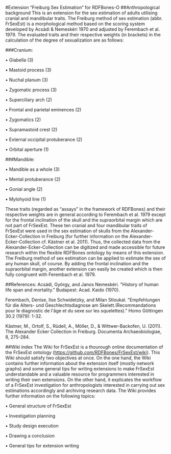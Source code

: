 #Extension “Freiburg Sex Estimation” for RDFBones-O
##Anthropological background
This is an extension for the sex estimation of adults utilising cranial and mandibular traits. The Freiburg method of sex estimation (abbr. FrSexEst) is a morphological method based on the scoring system developed by Acsádi & Nemeskéri 1970 and adjusted by Ferembach et al. 1979. The evaluated traits and their respective weights (in brackets) in the calculation of the degree of sexualization are as follows:


###Cranium:

•	Glabella (3)

•	Mastoid process (3)

•	Nuchal planum (3)

•	Zygomatic process (3)

•	Superciliary arch (2)

•	Frontal and parietal eminences (2)

•	Zygomatics (2)

•	Supramastoid crest (2)

•	External occipital protuberance (2)

•	Orbital aperture (1)


###Mandible:

•	Mandible as a whole (3)

•	Mental protuberance (2)

•	Gonial angle (2)

•	Mylohyoid line (1)


These traits (regarded as “assays” in the framework of RDFBones) and their respective weights are in general according to Ferembach et al. 1979 except for the frontal inclination of the skull and the supraorbital margin which are not part of FrSexEst.
These ten cranial and four mandibular traits of FrSexEst were used in the sex estimation of skulls from the Alexander-Ecker-Collection in Freiburg (for further information on the Alexander-Ecker-Collection cf. Kästner et al. 2011). Thus, the collected data from the Alexander-Ecker-Collection can be digitized and made accessible for future research within the flexible RDFBones ontology by means of this extension. 
The Freiburg method of sex estimation can be applied to estimate the sex of any human skull, of course. By adding the frontal inclination and the supraorbital margin, another extension can easily be created which is then fully congruent with Ferembach et al. 1979.


##References:
Acsádi, György, and Janos Nemeskéri. "History of human life span and mortality." Budapest: Acad. Kaido (1970).

Ferembach, Denise, Ilse Schwidetzky, and Milan Stloukal. "Empfehlungen für die Alters- und Geschlechtsdiagnose am Skelett.(Recommandations pour le diagnostic de l'âge et du sexe sur les squelettes)." Homo Göttingen 30.2 (1979): 1-32.

Kästner, M., Ortolf, S., Rüdell, A., Möller, D., & Wittwer-Backofen, U. (2011). The Alexander Ecker Collection in Freiburg. Documenta Archaeobiologiae, 8, 275-284.


##Wiki index
The Wiki for FrSexEst is a thourough online documentation of the FrSexEst ontology (https://github.com/RDFBones/FrSexEst/wiki). This Wiki should satisfy two objectives at once. On the one hand, the Wiki contains further information about the extension itself (mostly network graphs) and some general tips for writing extensions to make FrSexEst understandable and a valuable resource for programmers interested in writing their own extensions.  On the other hand, it explicates the workflow of a FrSexEst investigation for anthropologists interested in carrying out sex estimations accordingly and archiving research data. The Wiki provides further information on the following topics:


•	General structure of FrSexEst

•	Investigation planning

•	Study design execution

•	Drawing a conclusion

•	General tips for extension writing
